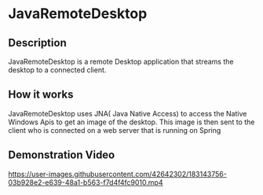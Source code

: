 # JavaRemoteDesktop
## Description
JavaRemoteDesktop is a remote Desktop application that streams the desktop to a connected client.

## How it works
JavaRemoteDesktop uses JNA( Java Native Access) to access the Native Windows Apis to get an image of the desktop. This image is then sent to the client who is connected
on a web server that is running on Spring

## Demonstration Video
https://user-images.githubusercontent.com/42642302/183143756-03b928e2-e639-48a1-b563-f7d4f4fc9010.mp4

